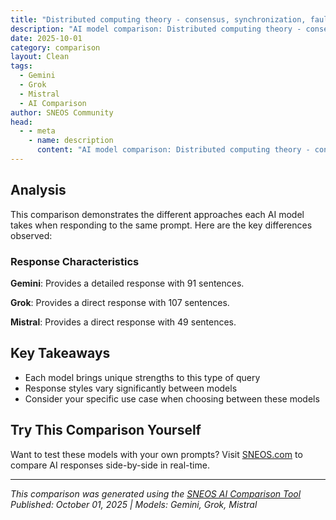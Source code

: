 ```yaml
---
title: "Distributed computing theory - consensus, synchronization, fault tolerance"
description: "AI model comparison: Distributed computing theory - consensus, synchronization, fault tolerance..."
date: 2025-10-01
category: comparison
layout: Clean
tags:
  - Gemini
  - Grok
  - Mistral
  - AI Comparison
author: SNEOS Community
head:
  - - meta
    - name: description
      content: "AI model comparison: Distributed computing theory - consensus, synchronization, fault tolerance..."
---
```


<ChatComparison
  title="Distributed computing theory - consensus, synchronization, fault tolerance"
  prompt="Distributed computing theory - consensus, synchronization, fault tolerance"
  :responses='{
    "Gemini": "Okay, let\u0027s break down the core concepts of Distributed Computing Theory, with a focus on Consensus, Synchronization, and Fault Tolerance. These are fundamental challenges when you have multiple computers working together, and understanding them is crucial for building robust and reliable distributed systems.\n\n**1. The Essence of Distributed Computing**\n\nAt its heart, distributed computing involves multiple independent computing devices (nodes) that communicate and coordinate to achieve a common goal. These nodes can be physical servers, virtual machines, containers, or even mobile devices.  The challenges arise because these nodes:\n\n*   **Operate Independently:** Each node has its own clock, memory, and processing power.\n*   **Communicate via a Network:** Communication is often unreliable, with delays, message loss, and potential network partitions.\n*   **Can Fail Independently:** Nodes can crash, become unresponsive, or even produce incorrect results.\n\n**2. Consensus**\n\n*   **Definition:** Consensus is the process of achieving agreement among multiple distributed nodes on a single data value or state, despite the possibility of some nodes being faulty or the network being unreliable.  Essentially, it\u0027s about getting everyone on the same page.\n\n*   **The Challenge:** The inherent issues of distributed systems make consensus difficult. Nodes can have conflicting information, messages can be lost or delayed, and faulty nodes might try to disrupt the agreement.\n\n*   **Key Algorithms and Concepts:**\n\n    *   **Paxos:** One of the most influential consensus algorithms. It tolerates failures and provides safety (ensuring agreement even with failures). It\u0027s often described as complex but incredibly robust.  There are variations like Multi-Paxos for agreeing on a sequence of values.\n    *   **Raft:**  Designed to be more understandable than Paxos. It achieves consensus through a leader election process and a replicated log. Readability and practical implementation were key design goals.\n    *   **Byzantine Fault Tolerance (BFT):** Deals with the most challenging type of failure, where nodes can behave arbitrarily (including maliciously).  Algorithms like Practical Byzantine Fault Tolerance (PBFT) aim to solve consensus in the presence of Byzantine faults.\n    *   **Two-Phase Commit (2PC) and Three-Phase Commit (3PC):**  Protocols for ensuring atomicity in database transactions across multiple nodes. 2PC is simpler but vulnerable to blocking.  3PC is more complex but reduces the blocking window.\n    *   **FL*P Impossibility:**  A fundamental theorem that states that in an asynchronous distributed system (where message delays are unbounded), no deterministic consensus algorithm can guarantee progress in the presence of even a single crash fault.  This theorem underscores the difficulty of achieving perfect consensus in real-world systems.\n    *   **Quorum:**  A minimum number of nodes that must agree to ensure the validity of an operation. Quorum-based protocols are often used in distributed storage and consensus algorithms.\n\n*   **Use Cases:**\n\n    *   **Distributed Databases:** Ensuring that transactions are committed consistently across multiple database servers.\n    *   **Distributed Key-Value Stores:** Maintaining a consistent view of the data across all nodes.\n    *   **Blockchain:**  Reaching agreement on the state of the ledger across a network of nodes.\n    *   **Leader Election:** Choosing a leader node to coordinate operations in a distributed system.\n    *   **Configuration Management:**  Ensuring that all nodes have the same configuration settings.\n\n**3. Synchronization**\n\n*   **Definition:** Synchronization in a distributed system refers to coordinating the actions of multiple processes or threads running on different nodes to maintain data consistency and prevent race conditions. It\u0027s about ensuring that operations happen in a predictable and controlled order.\n\n*   **The Challenge:** Nodes have independent clocks and communicate over networks with varying delays, making it difficult to establish a consistent notion of time and order.\n\n*   **Key Algorithms and Concepts:**\n\n    *   **Logical Clocks (Lamport Clocks, Vector Clocks):**  Mechanisms for ordering events in a distributed system without relying on physical clocks. Lamport clocks provide a partial order, while vector clocks provide a more complete causal order.\n    *   **Global Snapshots (Chandy-Lamport Algorithm):**  Techniques for capturing a consistent snapshot of the state of a distributed system at a particular point in time.\n    *   **Distributed Mutual Exclusion:** Algorithms to ensure that only one process at a time can access a shared resource in a distributed environment (e.g., Ricart-Agrawala Algorithm, token-based approaches).\n    *   **Time Synchronization Protocols (NTP, PTP):**  Protocols for synchronizing physical clocks across a network of nodes. However, perfect synchronization is often impossible to achieve due to network latency and clock drift.\n    *   **Happened-Before Relationship:** A fundamental concept in distributed systems that defines the causal order of events.  If event A \u0022happened before\u0022 event B, it means that A could have potentially influenced B.\n\n*   **Use Cases:**\n\n    *   **Distributed File Systems:**  Ensuring that file updates are applied consistently across multiple replicas.\n    *   **Distributed Caches:**  Maintaining consistency between cached data and the original data source.\n    *   **Real-Time Systems:**  Coordinating actions that must occur in a specific order and within strict time constraints.\n    *   **Distributed Locking:** Preventing concurrent access to shared resources that could lead to data corruption.\n    *   **Transaction Processing:**  Coordinating multiple operations to ensure atomicity, consistency, isolation, and durability (ACID properties).\n\n**4. Fault Tolerance**\n\n*   **Definition:** Fault tolerance is the ability of a distributed system to continue operating correctly, even in the presence of faults (e.g., node crashes, network failures, software bugs). It\u0027s about designing systems that are resilient to errors.\n\n*   **The Challenge:** Distributed systems are inherently more prone to failures due to the increased number of components and the complexity of communication.\n\n*   **Key Algorithms and Concepts:**\n\n    *   **Redundancy (Replication):**  Duplicating data or components to provide backup copies in case of failure.  There are various replication strategies, such as active replication, passive replication (primary-backup), and quorum-based replication.\n    *   **Failure Detection:**  Mechanisms for detecting when a node has failed (e.g., heartbeats, timeouts).  Accurate failure detection is crucial for triggering failover procedures.\n    *   **Failover:**  The process of automatically switching to a backup node when the primary node fails.\n    *   **Checkpointing and Recovery:**  Periodically saving the state of a system so that it can be restored to a consistent state after a failure.\n    *   **Error Correction Codes:**  Techniques for encoding data in a way that allows errors to be detected and corrected.\n    *   **Byzantine Fault Tolerance (as mentioned in Consensus):**  Deals specifically with tolerating nodes that can behave arbitrarily, even maliciously.\n    *   **Idempotency:**  Designing operations so that they can be applied multiple times without changing the result beyond the initial application. This is crucial for handling retries after failures.\n    *   **State Machine Replication:**  Replicating a state machine across multiple nodes and using consensus to ensure that all replicas execute the same sequence of commands.\n\n*   **Use Cases:**\n\n    *   **Cloud Computing:** Ensuring that cloud services remain available even if some servers fail.\n    *   **Mission-Critical Systems:**  Designing systems that must operate reliably in demanding environments (e.g., air traffic control, financial trading systems).\n    *   **Data Storage:**  Protecting data against loss or corruption due to hardware or software failures.\n    *   **Network Infrastructure:**  Ensuring that networks remain operational even if routers or switches fail.\n\n**Key Considerations \u0026 Trade-offs:**\n\n*   **CAP Theorem:** A fundamental theorem that states that a distributed system can only guarantee two out of three properties: Consistency (all nodes see the same data at the same time), Availability (every request receives a response, without guarantee that it contains the most recent version of the information), and Partition Tolerance (the system continues to operate despite network partitions).  This theorem forces system designers to make trade-offs based on their specific requirements.  Different systems prioritize different properties.\n*   **Performance vs. Reliability:**  Fault-tolerant systems often involve overhead (e.g., replication, communication) that can impact performance.  System designers must balance the need for reliability with the desire for high performance.\n*   **Complexity:** Implementing distributed systems is inherently complex.  Choosing the right algorithms and techniques, and managing the interactions between multiple nodes, requires careful planning and expertise.\n\n**In Summary:**\n\nDistributed computing theory provides the foundational principles and algorithms for building reliable and scalable distributed systems.  Consensus, synchronization, and fault tolerance are core challenges that must be addressed to ensure that these systems can operate correctly and efficiently in the face of failures and unpredictable network conditions.  Understanding the concepts and trade-offs involved is essential for anyone designing or working with distributed systems.\n",
    "Grok": "Distributed computing theory is a field of computer science that studies systems where multiple independent computers (nodes) work together to achieve a common goal. Key challenges in distributed systems include **consensus**, **synchronization**, and **fault tolerance**, as these systems often lack a centralized coordinator, face network delays, and must handle failures. Let\u0027s explore each of these concepts in detail.\n\n---\n\n### 1. Consensus\nConsensus is the problem of getting a group of distributed nodes to agree on a single value or decision, even in the presence of failures or network issues. It is a fundamental problem in distributed systems, as many tasks (e.g., leader election, state replication, transaction commits) rely on agreement among nodes.\n\n#### Key Challenges in Consensus:\n- **Asynchronous Networks:** Nodes may not have synchronized clocks, and message delays can be unpredictable, making it hard to determine if a node has failed or is just slow.\n- **Faulty Nodes:** Nodes might fail (crash or behave maliciously), and the system must still reach agreement.\n- **Network Partitions:** Temporary disconnections can split the network, preventing some nodes from communicating.\n\n#### Important Consensus Algorithms:\n- **Paxos (Lamport, 1998):** A classic algorithm for achieving consensus in asynchronous networks with crash failures. It uses roles like proposers, acceptors, and learners to ensure agreement through multiple phases (propose, accept, commit). Paxos is complex but guarantees safety (nodes never agree on conflicting values) even if progress is not always guaranteed.\n- **Raft (2014):** A more understandable alternative to Paxos, designed for leader election and log replication in distributed systems. Raft breaks down consensus into manageable subproblems like leader election, log replication, and safety.\n- **Byzantine Fault Tolerance (BFT):** Consensus in the presence of malicious nodes (Byzantine failures). Practical Byzantine Fault Tolerance (PBFT) is a well-known algorithm for BFT, requiring at least 3f \u002B 1 nodes to tolerate f malicious nodes.\n- **FLp Impossibility Result (1985):** A seminal result showing that in an asynchronous system, even with just one crash failure, no deterministic consensus algorithm can guarantee both termination and agreement. This result highlights the inherent difficulty of consensus and often leads to trade-offs in practical systems (e.g., using timeouts or partial synchrony assumptions).\n\n#### Applications:\n- Distributed databases (e.g., Google Spanner, Apache Cassandra).\n- Blockchain systems (e.g., Bitcoin\u0027s Proof of Work, Ethereum\u0027s consensus mechanisms).\n\n---\n\n### 2. Synchronization\nSynchronization in distributed systems refers to coordinating the actions of multiple nodes to ensure consistent behavior, especially when they operate concurrently. Unlike centralized systems, distributed systems lack a global clock, making synchronization challenging.\n\n#### Key Synchronization Challenges:\n- **Time and Ordering:** Nodes may have different local clocks, and network delays make it hard to determine the exact order of events.\n- **Mutual Exclusion:** Ensuring that only one node accesses a shared resource at a time.\n- **Deadlocks and Starvation:** Poor coordination can lead to deadlocks (nodes waiting indefinitely) or starvation (some nodes never get access to resources).\n\n#### Synchronization Techniques:\n- **Lamport Timestamps (1978):** A logical clock mechanism to order events in a distributed system without a global clock. Each node maintains a counter, incremented for local events and updated based on received messages, ensuring a partial order of events.\n- **Vector Clocks:** Extend Lamport timestamps to capture causality more accurately by maintaining a vector of counters (one per node). Vector clocks can detect whether two events are causally related, concurrent, or unrelated.\n- **Distributed Locks:** Algorithms like the Ricart-Agrawala algorithm or token-based approaches ensure mutual exclusion in distributed systems.\n- **Barrier Synchronization:** Ensures that all nodes reach a certain point in computation before any can proceed (common in parallel computing).\n\n#### Applications:\n- Distributed file systems (e.g., ensuring consistent file updates across replicas).\n- Collaborative applications (e.g., ordering messages in a chat system).\n\n---\n\n### 3. Fault Tolerance\nFault tolerance is the ability of a distributed system to continue functioning correctly despite hardware failures, software bugs, or network issues. Since failures are inevitable in large-scale systems, designing for fault tolerance is critical.\n\n#### Types of Failures:\n- **Crash Failures:** A node stops functioning abruptly (e.g., power outage, software crash).\n- **Omission Failures:** A node fails to send or receive messages.\n- **Timing Failures:** A node responds too late due to delays.\n- **Byzantine Failures:** A node behaves arbitrarily or maliciously, sending incorrect data or deviating from protocol.\n\n#### Fault Tolerance Techniques:\n- **Replication:** Maintain multiple copies of data or computation across nodes to ensure availability if some fail. Examples include:\n  - **Primary-Backup Replication:** One primary node handles requests, while backups replicate its state and take over if it fails.\n  - **State Machine Replication (SMR):** Replicate a deterministic state machine across nodes, ensuring consistency by processing the same sequence of commands (used in Paxos and Raft).\n- **Redundancy:** Use redundant hardware or network paths to avoid single points of failure.\n- **Checkpointing and Recovery:** Periodically save the system state (checkpoint) so that it can be restored after a failure. Rollback recovery reverts to the last checkpoint, while roll-forward recovery uses logs to redo operations.\n- **Quorum Systems:** Ensure decisions (e.g., reads/writes) involve a majority or sufficient subset of nodes to tolerate failures. For example, in a system with 2f \u002B 1 nodes, a quorum of f \u002B 1 ensures correct operation despite f failures.\n- **Failure Detection:** Use mechanisms like heartbeats or timeouts to detect node failures and trigger recovery.\n\n#### Key Models and Metrics:\n- **Fail-Stop Model:** Assumes nodes fail by crashing and do not recover.\n- **Availability:** The percentage of time the system is operational (often targeted as \u0022five nines\u0022 or 99.999% uptime).\n- **CAP Theorem (Brewer, 2000):** States that a distributed system cannot simultaneously provide all three of Consistency, Availability, and Partition Tolerance. Systems must trade off:\n  - **CP Systems:** Prioritize consistency over availability during partitions (e.g., traditional databases).\n  - **AP Systems:** Prioritize availability over consistency (e.g., eventual consistency in Cassandra, DynamoDB).\n\n#### Applications:\n- Cloud computing (e.g., fault-tolerant virtual machines in AWS, Google Cloud).\n- Distributed storage systems (e.g., Hadoop Distributed File System with data replication).\n\n---\n\n### Interconnections Between Consensus, Synchronization, and Fault Tolerance\nThese three areas are deeply intertwined:\n- **Consensus and Fault Tolerance:** Consensus algorithms like Paxos and Raft are designed to handle failures (e.g., crashes, partitions) while ensuring agreement. Fault tolerance often relies on consensus to coordinate recovery or replication.\n- **Synchronization and Consensus:** Synchronization mechanisms like logical clocks are often used within consensus protocols to order proposals or commands.\n- **Synchronization and Fault Tolerance:** Synchronization must account for failures (e.g., a node holding a lock crashes), requiring fault-tolerant mechanisms like lease timeouts or distributed lock recovery.\n\n---\n\n### Practical Considerations and Trade-offs\n- **Performance vs. Consistency:** Strong consistency (e.g., via consensus) often comes at the cost of latency and availability. Eventual consistency models (e.g., in NoSQL databases) sacrifice immediate agreement for better performance.\n- **Scalability:** Fault tolerance via replication increases resource usage and complexity as the system scales.\n- **Complexity:** Algorithms like Paxos or BFT are notoriously hard to implement correctly, leading to the popularity of simpler frameworks like Raft or ZooKeeper (a distributed coordination service).\n\n---\n\nIn summary, consensus, synchronization, and fault tolerance are core pillars of distributed computing theory. They address the challenges of coordination, timing, and reliability in systems where failures and asynchrony are the norm. Understanding these concepts is essential for designing robust, scalable distributed systems, from databases and cloud services to blockchain networks. If you\u0027d like to dive deeper into a specific algorithm (e.g., Paxos, Raft) or application (e.g., blockchain consensus), let me know!",
    "Mistral": "Distributed computing theory involves the study of systems where multiple computers work together to achieve a common goal. Key concepts in this field include consensus, synchronization, and fault tolerance. Here\u0027s an overview of each:\n\n### Consensus\nConsensus is a fundamental problem in distributed computing where multiple processes must agree on a single value. The consensus problem is typically defined by the following properties:\n\n1. **Agreement**: All non-faulty processes must agree on the same value.\n2. **Validity**: If all processes propose the same value, then that value must be the agreed value.\n3. **Termination**: All non-faulty processes must eventually decide on a value.\n\n#### Algorithms for Consensus\n- **Paxos**: A family of protocols for solving consensus in a network of unreliable processors.\n- **Raft**: A consensus algorithm designed to be more understandable and easier to implement than Paxos.\n- **Byzantine Agreement**: A more robust form of consensus that can tolerate Byzantine faults, where processes can fail in arbitrary ways.\n\n### Synchronization\nSynchronization in distributed systems ensures that processes coordinate their actions to maintain consistency and correctness. Key concepts include:\n\n1. **Clock Synchronization**: Ensuring that all processes have a consistent view of time. Algorithms like the Network Time Protocol (NTP) are used for this purpose.\n2. **Mutual Exclusion**: Ensuring that only one process can access a shared resource at a time. Algorithms like Lamport\u0027s Bakery Algorithm and Ricart-Agrawala Algorithm are used for mutual exclusion.\n3. **Barrier Synchronization**: Ensuring that all processes reach a certain point before any of them proceed. This is often used in parallel computing.\n\n### Fault Tolerance\nFault tolerance is the ability of a system to continue operating correctly in the presence of faults. Key concepts include:\n\n1. **Fail-Stop Faults**: Faults where a process simply stops functioning.\n2. **Byzantine Faults**: Faults where a process can behave arbitrarily, including sending incorrect or malicious messages.\n3. **Crash Faults**: Faults where a process crashes and does not recover.\n4. **Omission Faults**: Faults where a process fails to send or receive messages.\n\n#### Techniques for Fault Tolerance\n- **Replication**: Maintaining multiple copies of data or processes to ensure availability.\n- **Checkpointing**: Periodically saving the state of a process to allow recovery from a failure.\n- **Error Detection and Correction**: Using techniques like parity checks, checksums, and error-correcting codes to detect and correct errors.\n- **Consensus Algorithms**: As mentioned earlier, consensus algorithms like Paxos and Raft are designed to tolerate certain types of faults.\n\n### Challenges in Distributed Computing\n1. **Partial Failures**: Unlike centralized systems, distributed systems must deal with partial failures where some components fail while others continue to operate.\n2. **Network Partitions**: Situations where the network is divided into subsets that cannot communicate with each other.\n3. **Latency and Bandwidth**: Communication between processes can be slow and limited by network bandwidth.\n4. **Consistency vs. Availability**: The CAP theorem states that in the presence of network partitions, a distributed system can only guarantee two out of three properties: Consistency, Availability, and Partition Tolerance.\n\n### Applications\nDistributed computing theory is applied in various domains, including:\n\n- **Distributed Databases**: Systems like Google Spanner and Amazon DynamoDB.\n- **Blockchain**: Distributed ledger technologies like Bitcoin and Ethereum.\n- **Cloud Computing**: Services like AWS, Google Cloud, and Azure.\n- **Real-Time Systems**: Applications requiring real-time processing and coordination, such as autonomous vehicles and industrial control systems.\n\nUnderstanding these concepts is crucial for designing robust and efficient distributed systems."
  }'
  published-date="11:39"
/>

## Analysis

This comparison demonstrates the different approaches each AI model takes when responding to the same prompt. Here are the key differences observed:

### Response Characteristics

**Gemini**: Provides a detailed response with 91 sentences. 

**Grok**: Provides a direct response with 107 sentences. 

**Mistral**: Provides a direct response with 49 sentences. 

## Key Takeaways

- Each model brings unique strengths to this type of query
- Response styles vary significantly between models
- Consider your specific use case when choosing between these models

## Try This Comparison Yourself

Want to test these models with your own prompts? Visit [SNEOS.com](https://sneos.com) to compare AI responses side-by-side in real-time.

---

*This comparison was generated using the [SNEOS AI Comparison Tool](https://sneos.com)*
*Published: October 01, 2025 | Models: Gemini, Grok, Mistral*
